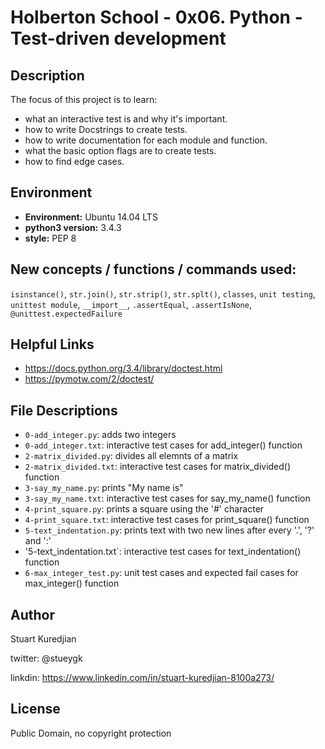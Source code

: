 # Holberton School - 0x06. Python - Test-driven development
## Description

The focus of this project is to learn:
* what an interactive test is and why it's important.
* how to write Docstrings to create tests.
* how to write documentation for each module and function.
* what the basic option flags are to create tests.
* how to find edge cases.

## Environment
* __Environment:__ Ubuntu 14.04 LTS
* __python3 version:__ 3.4.3
* __style:__ PEP 8

## New concepts / functions / commands used:
``isinstance()``, ``str.join()``, ``str.strip()``, ``str.splt()``, ``classes``, ``unit testing``,
``unittest module``, ``__import__``, ``.assertEqual``, ``.assertIsNone``, ``@unittest.expectedFailure``

## Helpful Links
* https://docs.python.org/3.4/library/doctest.html
* https://pymotw.com/2/doctest/

## File Descriptions
- `0-add_integer.py`: adds two integers
- `0-add_integer.txt`: interactive test cases for add_integer() function
- `2-matrix_divided.py`: divides all elemnts of a matrix
- `2-matrix_divided.txt`: interactive test cases for matrix_divided() function
- `3-say_my_name.py`: prints "My name is"
- `3-say_my_name.txt`: interactive test cases for say_my_name() function
- `4-print_square.py`: prints a square using the '#' character
- `4-print_square.txt`: interactive test cases for print_square() function
- `5-text_indentation.py`: prints text with two new lines after every '.', '?' and ':'
- '5-text_indentation.txt`: interactive test cases for text_indentation() function
- `6-max_integer_test.py`: unit test cases and expected fail cases for max_integer() function

## Author
Stuart Kuredjian

twitter: @stueygk

linkdin: https://www.linkedin.com/in/stuart-kuredjian-8100a273/

## License
Public Domain, no copyright protection